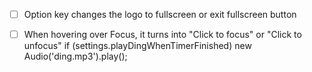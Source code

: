 - [ ] Option key changes the logo to fullscreen or exit fullscreen button
- [ ] When hovering over Focus, it turns into "Click to focus" or "Click to unfocus"
if (settings.playDingWhenTimerFinished)
    new Audio('ding.mp3').play();


